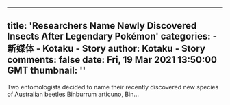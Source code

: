 
---
title: 'Researchers Name Newly Discovered Insects After Legendary Pokémon'
categories: 
    - 新媒体
    - Kotaku - Story
author: Kotaku - Story
comments: false
date: Fri, 19 Mar 2021 13:50:00 GMT
thumbnail: ''
---

<div>   
Two entomologists decided to name their recently discovered new species of Australian beetles Binburrum articuno, Bin…  
</div>
            